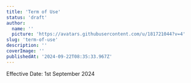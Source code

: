 ```yaml
---
title: 'Term of Use'
status: 'draft'
author:
  name: ''
  picture: 'https://avatars.githubusercontent.com/u/181721044?v=4'
slug: 'term-of-use'
description: ''
coverImage: ''
publishedAt: '2024-09-22T08:35:33.967Z'
---
```


Effective Date: 1st September 2024